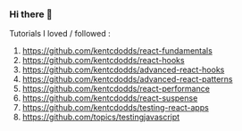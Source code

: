 ### Hi there 👋

Tutorials I loved / followed :
1. https://github.com/kentcdodds/react-fundamentals
2. https://github.com/kentcdodds/react-hooks
3. https://github.com/kentcdodds/advanced-react-hooks
4. https://github.com/kentcdodds/advanced-react-patterns
5. https://github.com/kentcdodds/react-performance
6. https://github.com/kentcdodds/react-suspense
7. https://github.com/kentcdodds/testing-react-apps
8. https://github.com/topics/testingjavascript



<!--
**aleguern/aleguern** is a ✨ _special_ ✨ repository because its `README.md` (this file) appears on your GitHub profile.

Here are some ideas to get you started:

- 🔭 I’m currently working on ...
- 🌱 I’m currently learning ...
- 👯 I’m looking to collaborate on ...
- 🤔 I’m looking for help with ...
- 💬 Ask me about ...
- 📫 How to reach me: ...
- 😄 Pronouns: ...
- ⚡ Fun fact: ...
-->
